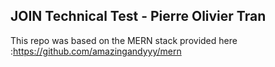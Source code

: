 ## JOIN Technical Test - Pierre Olivier Tran

This repo was based on the MERN stack provided here :https://github.com/amazingandyyy/mern
